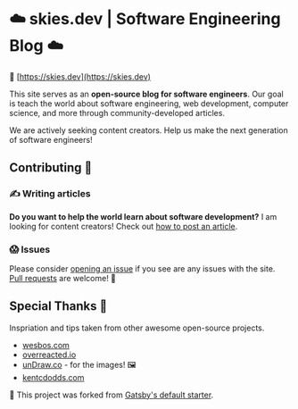# ☁️ skies.dev | Software Engineering Blog ☁️

🔗 [https://skies.dev](https://skies.dev)

This site serves as an **open-source blog for software engineers**. Our goal is
teach the world about software engineering, web development, computer science,
and more through community-developed articles.

We are actively seeking content creators. Help us make the next generation of
software engineers!

## Contributing 🤝

### ✍️ Writing articles

**Do you want to help the world learn about software development?** I am looking
for content creators! Check out [how to post an article](src/content).

### 😱 Issues

Please consider [opening an issue](https://github.com/swkeever/skies.dev/issues)
if you see are any issues with the site.
[Pull requests](https://github.com/swkeever/skies.dev/pulls) are welcome! 🙏

## Special Thanks 👏

Inspriation and tips taken from other awesome open-source projects.

- [wesbos.com](https://github.com/wesbos)
- [overreacted.io](https://github.com/gaearon/overreacted.io)
- [unDraw.co](https://undraw.co/) - for the images! 🖼
- [kentcdodds.com](https://github.com/kentcdodds/kentcdodds.com)

🍴 This project was forked from
[Gatsby's default starter](https://github.com/gatsbyjs/gatsby-starter-default).
